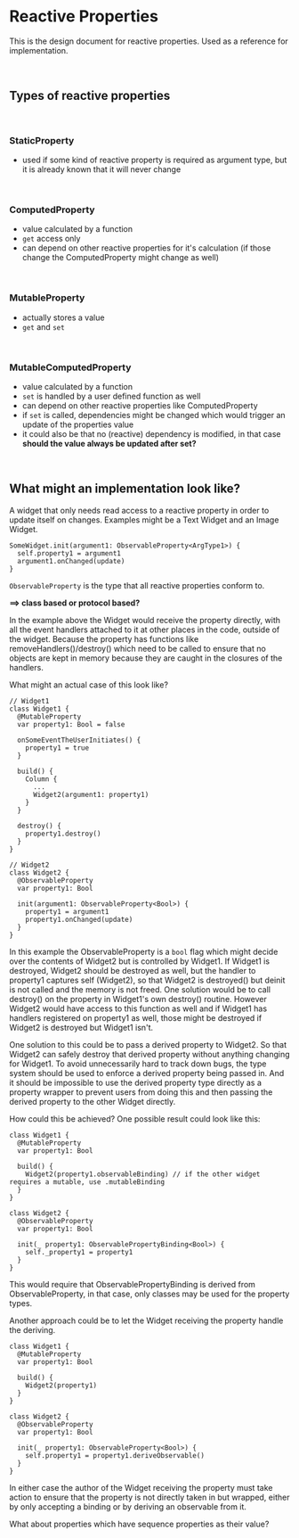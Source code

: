 # Reactive Properties

This is the design document for reactive properties. Used as a reference for implementation.

<br>

## Types of reactive properties

<br>

### StaticProperty

- used if some kind of reactive property is required as argument type, but it is already known that it will never change

<br>

### ComputedProperty

- value calculated by a function
- `get` access only
- can depend on other reactive properties for it's calculation (if those change the ComputedProperty might change as well)

<br>

### MutableProperty

- actually stores a value
- `get` and `set` 

<br>

### MutableComputedProperty

- value calculated by a function
- `set` is handled by a user defined function as well
- can depend on other reactive properties like ComputedProperty
- if `set` is called, dependencies might be changed which would trigger an update of the properties value
- it could also be that no (reactive) dependency is modified, in that case **should the value always be updated after set?**

<br>

## What might an implementation look like?

  A widget that only needs read access to a reactive property in order to update itself on changes. Examples might be a Text Widget and an Image Widget.

    SomeWidget.init(argument1: ObservableProperty<ArgType1>) {
      self.property1 = argument1
      argument1.onChanged(update)
    }

`ObservableProperty` is the type that all reactive properties conform to.

**==> class based or protocol based?**

In the example above the Widget would receive the property directly, with all the event handlers attached to it at other places in the code, outside of the widget. Because the property has functions like removeHandlers()/destroy() which need to be called to ensure that no objects are kept in memory because they are caught in the closures of the handlers.

What might an actual case of this look like?

    // Widget1
    class Widget1 {
      @MutableProperty
      var property1: Bool = false

      onSomeEventTheUserInitiates() {
        property1 = true
      }

      build() {
        Column {
          ...
          Widget2(argument1: property1)
        }
      }

      destroy() {
        property1.destroy()
      }
    }

    // Widget2
    class Widget2 {
      @ObservableProperty
      var property1: Bool

      init(argument1: ObservableProperty<Bool>) {
        property1 = argument1
        property1.onChanged(update)
      }
    }

In this example the ObservableProperty is a `bool` flag which might decide over the contents of Widget2 but is controlled by Widget1. If Widget1 is destroyed, Widget2 should be destroyed as well, but the handler to property1 captures self (Widget2), so that Widget2 is destroyed() but deinit is not called and the memory is not freed. One solution would be to call destroy() on the property in Widget1's own destroy() routine. However Widget2 would have access to this function as well and if Widget1 has handlers registered on property1 as well, those might be destroyed if Widget2 is destroyed but Widget1 isn't.

One solution to this could be to pass a derived property to Widget2. So that Widget2 can safely destroy that derived property without anything changing for Widget1. To avoid unnecessarily hard to track down bugs, the type system should be used to enforce a derived property being passed in. And it should be impossible to use the derived property type directly as a property wrapper to prevent users from doing this and then passing the derived property to the other Widget directly.

How could this be achieved? One possible result could look like this:

    class Widget1 {
      @MutableProperty
      var property1: Bool

      build() {
        Widget2(property1.observableBinding) // if the other widget requires a mutable, use .mutableBinding
      }
    }
    
    class Widget2 {
      @ObservableProperty
      var property1: Bool

      init(_ property1: ObservablePropertyBinding<Bool>) {
        self._property1 = property1
      }
    }

This would require that ObservablePropertyBinding is derived from ObservableProperty, in that case, only classes may be used for the property types.

Another approach could be to let the Widget receiving the property handle the deriving.

    class Widget1 {
      @MutableProperty
      var property1: Bool

      build() {
        Widget2(property1)
      }
    }

    class Widget2 {
      @ObservableProperty
      var property1: Bool

      init(_ property1: ObservableProperty<Bool>) {
        self.property1 = property1.deriveObservable()
      }
    }

In either case the author of the Widget receiving the property must take action to ensure that the property is not directly taken in but wrapped, either by only accepting a binding or by deriving an observable from it.

What about properties which have sequence properties as their value?


